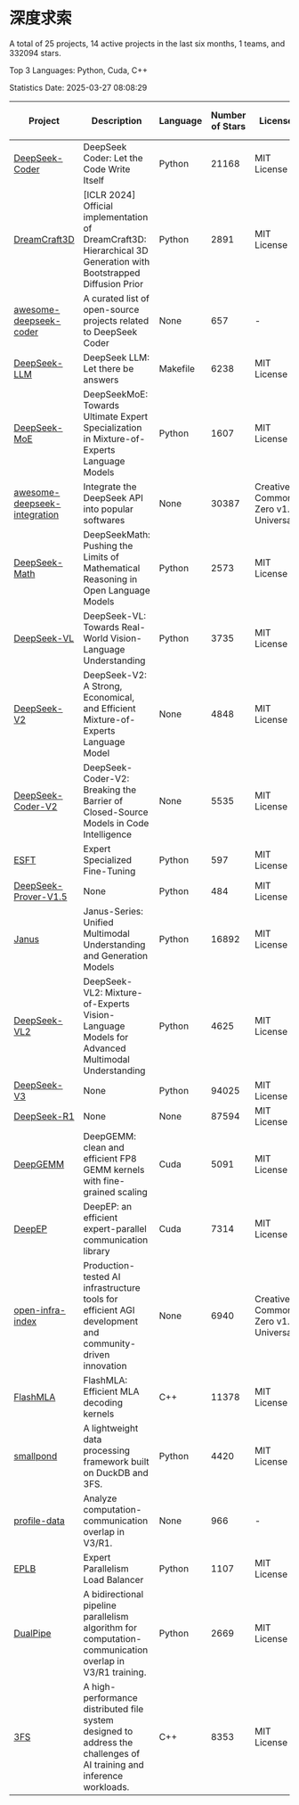 # 深度求索

A total of 25 projects, 14 active projects in the last six months, 1 teams, and 332094 stars.

Top 3 Languages: Python, Cuda, C++

Statistics Date: 2025-03-27 08:08:29

| Project | Description | Language | Number of Stars | License | Creation Date | Last Updated Date | Last Pushed Date |
| --- | --- | --- | --- | --- | --- | --- | --- |
| [DeepSeek-Coder](https://github.com/deepseek-ai/DeepSeek-Coder) | DeepSeek Coder: Let the Code Write Itself | Python | 21168 | MIT License | 2023-10-20 | 2025-03-27 | 2024-05-21 |
| [DreamCraft3D](https://github.com/deepseek-ai/DreamCraft3D) | [ICLR 2024] Official implementation of DreamCraft3D: Hierarchical 3D Generation with Bootstrapped Diffusion Prior | Python | 2891 | MIT License | 2023-10-23 | 2025-03-27 | 2024-08-21 |
| [awesome-deepseek-coder](https://github.com/deepseek-ai/awesome-deepseek-coder) | A curated list of open-source projects related to DeepSeek Coder | None | 657 | - | 2023-11-06 | 2025-03-26 | 2024-04-03 |
| [DeepSeek-LLM](https://github.com/deepseek-ai/DeepSeek-LLM) | DeepSeek LLM: Let there be answers | Makefile | 6238 | MIT License | 2023-11-29 | 2025-03-27 | 2024-02-04 |
| [DeepSeek-MoE](https://github.com/deepseek-ai/DeepSeek-MoE) | DeepSeekMoE: Towards Ultimate Expert Specialization in Mixture-of-Experts Language Models | Python | 1607 | MIT License | 2024-01-02 | 2025-03-26 | 2024-01-16 |
| [awesome-deepseek-integration](https://github.com/deepseek-ai/awesome-deepseek-integration) | Integrate the DeepSeek API into popular softwares | None | 30387 | Creative Commons Zero v1.0 Universal | 2024-01-11 | 2025-03-27 | 2025-03-27 |
| [DeepSeek-Math](https://github.com/deepseek-ai/DeepSeek-Math) | DeepSeekMath: Pushing the Limits of Mathematical Reasoning in Open Language Models | Python | 2573 | MIT License | 2024-02-05 | 2025-03-27 | 2024-04-15 |
| [DeepSeek-VL](https://github.com/deepseek-ai/DeepSeek-VL) | DeepSeek-VL: Towards Real-World Vision-Language Understanding | Python | 3735 | MIT License | 2024-03-07 | 2025-03-27 | 2024-04-24 |
| [DeepSeek-V2](https://github.com/deepseek-ai/DeepSeek-V2) | DeepSeek-V2: A Strong, Economical, and Efficient Mixture-of-Experts Language Model | None | 4848 | MIT License | 2024-04-22 | 2025-03-27 | 2024-09-25 |
| [DeepSeek-Coder-V2](https://github.com/deepseek-ai/DeepSeek-Coder-V2) | DeepSeek-Coder-V2: Breaking the Barrier of Closed-Source Models in Code Intelligence | None | 5535 | MIT License | 2024-06-14 | 2025-03-27 | 2024-09-24 |
| [ESFT](https://github.com/deepseek-ai/ESFT) | Expert Specialized Fine-Tuning | Python | 597 | MIT License | 2024-07-04 | 2025-03-27 | 2024-09-22 |
| [DeepSeek-Prover-V1.5](https://github.com/deepseek-ai/DeepSeek-Prover-V1.5) | None | Python | 484 | MIT License | 2024-08-15 | 2025-03-26 | 2024-08-16 |
| [Janus](https://github.com/deepseek-ai/Janus) | Janus-Series: Unified Multimodal Understanding and Generation Models | Python | 16892 | MIT License | 2024-10-18 | 2025-03-27 | 2025-02-01 |
| [DeepSeek-VL2](https://github.com/deepseek-ai/DeepSeek-VL2) | DeepSeek-VL2: Mixture-of-Experts Vision-Language Models for Advanced Multimodal Understanding | Python | 4625 | MIT License | 2024-12-13 | 2025-03-27 | 2025-02-26 |
| [DeepSeek-V3](https://github.com/deepseek-ai/DeepSeek-V3) | None | Python | 94025 | MIT License | 2024-12-26 | 2025-03-27 | 2025-03-16 |
| [DeepSeek-R1](https://github.com/deepseek-ai/DeepSeek-R1) | None | None | 87594 | MIT License | 2025-01-20 | 2025-03-27 | 2025-02-24 |
| [DeepGEMM](https://github.com/deepseek-ai/DeepGEMM) | DeepGEMM: clean and efficient FP8 GEMM kernels with fine-grained scaling | Cuda | 5091 | MIT License | 2025-02-13 | 2025-03-27 | 2025-03-26 |
| [DeepEP](https://github.com/deepseek-ai/DeepEP) | DeepEP: an efficient expert-parallel communication library | Cuda | 7314 | MIT License | 2025-02-17 | 2025-03-27 | 2025-03-27 |
| [open-infra-index](https://github.com/deepseek-ai/open-infra-index) | Production-tested AI infrastructure tools for efficient AGI development and community-driven innovation | None | 6940 | Creative Commons Zero v1.0 Universal | 2025-02-21 | 2025-03-27 | 2025-03-04 |
| [FlashMLA](https://github.com/deepseek-ai/FlashMLA) | FlashMLA: Efficient MLA decoding kernels | C++ | 11378 | MIT License | 2025-02-21 | 2025-03-27 | 2025-03-01 |
| [smallpond](https://github.com/deepseek-ai/smallpond) | A lightweight data processing framework built on DuckDB and 3FS. | Python | 4420 | MIT License | 2025-02-24 | 2025-03-27 | 2025-03-05 |
| [profile-data](https://github.com/deepseek-ai/profile-data) | Analyze computation-communication overlap in V3/R1. | None | 966 | - | 2025-02-26 | 2025-03-26 | 2025-03-21 |
| [EPLB](https://github.com/deepseek-ai/EPLB) | Expert Parallelism Load Balancer | Python | 1107 | MIT License | 2025-02-26 | 2025-03-27 | 2025-03-24 |
| [DualPipe](https://github.com/deepseek-ai/DualPipe) | A bidirectional pipeline parallelism algorithm for computation-communication overlap in V3/R1 training. | Python | 2669 | MIT License | 2025-02-26 | 2025-03-27 | 2025-03-10 |
| [3FS](https://github.com/deepseek-ai/3FS) |  A high-performance distributed file system designed to address the challenges of AI training and inference workloads.  | C++ | 8353 | MIT License | 2025-02-27 | 2025-03-27 | 2025-03-27 |
